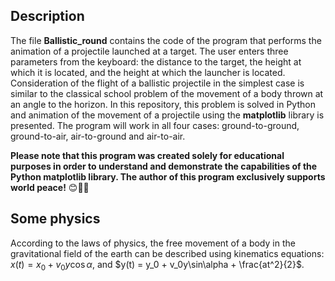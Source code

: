 ## Description

The file **Ballistic_round** contains the code of the program that performs the animation of a projectile launched at a target. The user enters three parameters from the keyboard: the distance to the target, the height at which it is located, and the height at which the launcher is located. Consideration of the flight of a ballistic projectile in the simplest case is similar to the classical school problem of the movement of a body thrown at an angle to the horizon. In this repository, this problem is solved in Python and animation of the movement of a projectile using the **matplotlib** library is presented. The program will work in all four cases: ground-to-ground, ground-to-air, air-to-ground and air-to-air.

**Please note that this program was created solely for educational purposes in order to understand and demonstrate the capabilities of the Python matplotlib library. The author of this program exclusively supports world peace!** 😊🤝🏻

## Some physics

According to the laws of physics, the free movement of a body in the gravitational field of the earth can be described using kinematics equations:
$x(t) = x_0 + v_0y\cos\alpha,$ and $y(t) = y_0 + v_0y\sin\alpha + \frac{at^2}{2}$.
